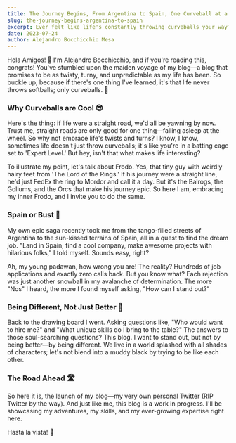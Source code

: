```yaml
---
title: The Journey Begins, From Argentina to Spain, One Curveball at a Time
slug: the-journey-begins-argentina-to-spain
excerpt: Ever felt like life's constantly throwing curveballs your way? Me too. Hop in, and let's navigate this rollercoaster called life. From job hunting in Spain to finding my voice, this is my adventure—and it's only just begun.
date: 2023-07-24
author: Alejandro Bocchicchio Mesa
---
```


Hola Amigos! 🎉 I'm Alejandro Bocchicchio, and if you're reading this, congrats! You've stumbled upon the maiden voyage of my blog—a blog that promises to be as twisty, turny, and unpredictable as my life has been. So buckle up, because if there's one thing I've learned, it's that life never throws softballs; only curveballs. 🎢

### Why Curveballs are Cool 😎

Here's the thing: if life were a straight road, we'd all be yawning by now. Trust me, straight roads are only good for one thing—falling asleep at the wheel. So why not embrace life's twists and turns? I know, I know, sometimes life doesn't just throw curveballs; it's like you're in a batting cage set to 'Expert Level.' But hey, isn't that what makes life interesting?

To illustrate my point, let's talk about Frodo. Yes, that tiny guy with weirdly hairy feet from 'The Lord of the Rings.' If his journey were a straight line, he'd just FedEx the ring to Mordor and call it a day. But it's the Balrogs, the Gollums, and the Orcs that make his journey epic. So here I am, embracing my inner Frodo, and I invite you to do the same.

### Spain or Bust 💃

My own epic saga recently took me from the tango-filled streets of Argentina to the sun-kissed terrains of Spain, all in a quest to find the dream job. "Land in Spain, find a cool company, make awesome projects with hilarious folks," I told myself. Sounds easy, right?

Ah, my young padawan, how wrong you are! The reality? Hundreds of job applications and exactly zero calls back. But you know what? Each rejection was just another snowball in my avalanche of determination. The more "Nos" I heard, the more I found myself asking, "How can I stand out?"

### Being Different, Not Just Better 🌈

Back to the drawing board I went. Asking questions like, "Who would want to hire me?" and "What unique skills do I bring to the table?" The answers to those soul-searching questions? This blog. I want to stand out, but not by being better—by being different. We live in a world splashed with all shades of characters; let's not blend into a muddy black by trying to be like each other.

### The Road Ahead 🛣️

So here it is, the launch of my blog—my very own personal Twitter (RIP Twitter by the way). And just like me, this blog is a work in progress. I'll be showcasing my adventures, my skills, and my ever-growing expertise right here.

Hasta la vista! 🚀

